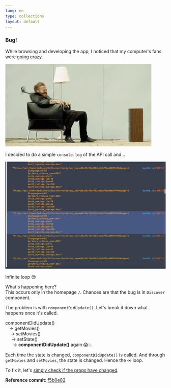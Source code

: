 ```yaml
---
lang: en
type: collections
layout: default
---
```


### Bug! 

While browsing and developing the app, I noticed that my computer's fans were going crazy.

<a href="/assets/img/rma-0028-fans.gif"><img src="/assets/img/rma-0028-fans.gif" width=""></a>

I decided to do a simple `console.log` of the API call and...

<a href="/assets/img/rma-0028-bug.jpg"><img src="/assets/img/rma-0028-bug.jpg" width=""></a>

Infinite loop 😍

What's happening here?  
This occurs only in the homepage `/`. Chances are that the bug is in `Discover` component.

The problem is with `componentDidUpdate()`. Let's break it down what happens once it's called. 

componentDidUpdate()  
&nbsp;&nbsp;  -> getMovies()  
&nbsp;&nbsp;&nbsp;  -> setMovies()  
&nbsp;&nbsp;&nbsp;&nbsp;  -> setState()  
&nbsp;&nbsp;&nbsp;&nbsp;&nbsp;  -> **componentDidUpdate()** again 😱💥  

Each time the state is changed, `componentDidUpdate()` is called. And through `getMovies` and `setMovies`, the state is changed. Hence the ∞ loop. 

To fix it, let's [simply check if the props have changed](https://github.com/Macxim/eiga/commit/f5b0e8208c78eef57b73398249d42ef698cf2c1c#diff-3d0ba6a46be102955794a06ff7a5c60fR24). 

**Reference commit**: [f5b0e82](https://github.com/Macxim/eiga/commit/f5b0e8208c78eef57b73398249d42ef698cf2c1c)
